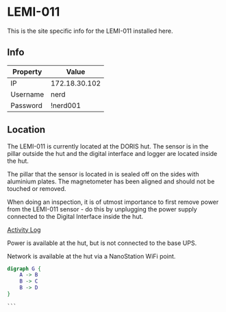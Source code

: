 # LEMI-011
This is the site specific info for the LEMI-011 installed here.

## Info
| Property   | Value      |
|------------|------------|
| IP | 172.18.30.102 |
| Username | nerd |
| Password | !nerd001 |

## Location
The LEMI-011 is currently located at the DORIS hut. The sensor is in the pillar outside the hut and the digital interface and logger are located inside the hut.

The pillar that the sensor is located in is sealed off on the sides with aluminium plates. The magnetometer has been aligned and should not be touched or removed.

When doing an inspection, it is of utmost importance to first remove power from the LEMI-011 sensor - do this by unplugging the power supply connected to the Digital Interface inside the hut.

[Activity Log](activity_log.md)


Power is available at the hut, but is not connected to the base UPS.

Network is available at the hut via a NanoStation WiFi point.

````dot
digraph G {
    A -> B
    B -> C
    B -> D
}

```